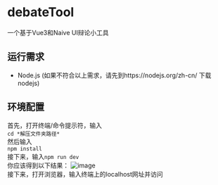 # debateTool
一个基于Vue3和Naive UI辩论小工具
## 运行需求
 - Node.js
(如果不符合以上需求，请先到https://nodejs.org/zh-cn/ 下载nodejs)
## 环境配置
首先，打开终端/命令提示符，输入<br>
``cd *解压文件夹路径*``
<br>然后输入<br>``npm install``
<br>接下来，输入``npm run dev``
<br>你应该得到以下结果：
![image](https://user-images.githubusercontent.com/62825102/166851589-35c0a399-1b3f-44a6-9455-d3cf3237783f.png)
<br>接下来，打开浏览器，输入终端上的localhost网址并访问

